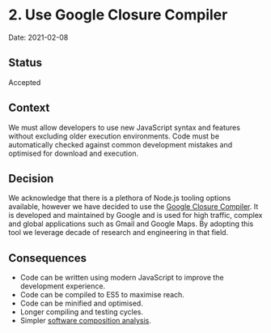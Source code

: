 # 2. Use Google Closure Compiler

Date: 2021-02-08

## Status

Accepted

## Context

We must allow developers to use new JavaScript syntax and features without excluding older execution environments. Code must be automatically checked against common development mistakes and optimised for download and execution.

## Decision

We acknowledge that there is a plethora of Node.js tooling options available, however we have decided to use the [Google Closure Compiler]. It is developed and maintained by Google and is used for high traffic, complex and global applications such as Gmail and Google Maps. By adopting this tool we leverage decade of research and engineering in that field.

## Consequences

- Code can be written using modern JavaScript to improve the development experience.
- Code can be compiled to ES5 to maximise reach.
- Code can be minified and optimised.
- Longer compiling and testing cycles.
- Simpler [software composition analysis][what-is-sca].

[Google Closure Compiler]: https://github.com/google/closure-compiler
[what-is-sca]: https://snyk.io/blog/what-is-software-composition-analysis-sca-and-does-my-company-need-it/